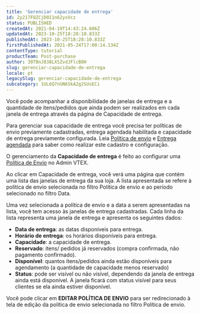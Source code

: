 ```yaml
---
title: 'Gerenciar capacidade de entrega'
id: 2y217FQZCjD0I1n62yxVcz
status: PUBLISHED
createdAt: 2021-04-19T14:43:24.606Z
updatedAt: 2023-10-25T18:28:10.833Z
publishedAt: 2023-10-25T18:28:10.833Z
firstPublishedAt: 2021-05-24T17:00:14.134Z
contentType: tutorial
productTeam: Post-purchase
author: 30TBnJ838LXSZvdJFlcB8H
slug: gerenciar-capacidade-de-entrega
locale: pt
legacySlug: gerenciar-capacidade-de-entrega
subcategory: 1UL6Q7nUN6SkA2g2SUsECi
---
```


Você pode acompanhar a disponibilidade de janelas de entrega e a quantidade de itens/pedidos que ainda podem ser realizados em cada janela de entrega através da página de Capacidade de entrega.

<div class="alert alert-warning"> 
Para gerenciar sua capacidade de entrega você precisa ter políticas de envio previamente cadastradas, entrega agendada habilitada e capacidade de entrega previamente configurada. Leia <a href="https://help.vtex.com/pt/tutorial/politica-de-envio--tutorials_140">Política de envio</a> e <a href="https://help.vtex.com/pt/tutorial/entrega-agendada--22g3HAVCGLFiU7xugShOBi">Entrega agendada</a> para saber como realizar este cadastro e configuração.
</div>

O gerenciamento da **Capacidade de entrega** é feito ao configurar uma [Política de Envio](https://help.vtex.com/pt/tutorial/politica-de-envio--tutorials_140) no Admin VTEX.

Ao clicar em Capacidade de entrega, você verá uma página que contém uma lista das janelas de entrega da sua loja. A lista apresentada se refere à política de envio selecionada no filtro Política de envio e ao período selecionado no filtro Data.

Uma vez selecionada a política de envio e a data a serem apresentadas na lista, você tem acesso às janelas de entrega cadastradas. Cada linha da lista representa uma janela de entrega e apresenta os seguintes dados:

*   **Data de entrega**: as datas disponíveis para entrega.
*   **Horário de entrega**: os horários disponíveis para entrega.
*   **Capacidade**: a capacidade de entrega.
*   **Reservado**: itens/ pedidos já reservados (compra confirmada, não pagamento confirmado).
*   **Disponível**: quantos itens/pedidos ainda estão disponíveis para agendamento (a quantidade de capacidade menos reservado)
*   **Status**: pode ser visível ou não visível, dependendo da janela de entrega ainda está disponível. A janela ficará com status visível para seus clientes se ela ainda estiver disponível.

<div class="alert alert-warning"> 
Você pode clicar em <b>EDITAR POLÍTICA DE ENVIO</b> para ser redirecionado à tela de edição da política de envio selecionada no filtro Política de envio.
</div>
